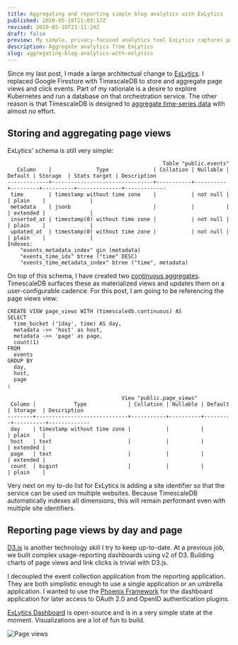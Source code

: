 ```yaml
---
title: Aggregating and reporting simple blog analytics with ExLytics
published: 2020-05-10T21:03:17Z
revised: 2020-05-10T23:11:24Z
draft: false
preview: My simple, privacy-focused analytics tool ExLytics captures page views and link clicks. Here's how I aggregate and display those analytics.
description: Aggregate analytics from ExLytics
slug: aggregating-blog-analytics-with-exlytics
---
```


Since my last post, I made a large architectual change to [ExLytics](https://github.com/corybuecker/exlytics). I replaced Google Firestore with TimescaleDB to store and aggregate page views and click events. Part of my rationale is a desire to explore Kubernetes and run a database on that orchestration service. The other reason is that TimescaleDB is designed to [aggregate time-series data](https://docs.timescale.com/latest/using-timescaledb/continuous-aggregates) with almost no effort.

## Storing and aggregating page views

ExLytics' schema is still very simple:

```language-markup
                                                 Table "public.events"
   Column    |              Type              | Collation | Nullable | Default | Storage  | Stats target | Description 
-------------+--------------------------------+-----------+----------+---------+----------+--------------+-------------
 time        | timestamp without time zone    |           | not null |         | plain    |              | 
 metadata    | jsonb                          |           |          |         | extended |              | 
 inserted_at | timestamp(0) without time zone |           | not null |         | plain    |              | 
 updated_at  | timestamp(0) without time zone |           | not null |         | plain    |              | 
Indexes:
    "events_metadata_index" gin (metadata)
    "events_time_idx" btree ("time" DESC)
    "events_time_metadata_index" btree ("time", metadata)
```

On top of this schema, I have created two [continuous aggregates](https://docs.timescale.com/latest/using-timescaledb/continuous-aggregates). TimescaleDB surfaces these as materialized views and updates them on a user-configurable cadence. For this post, I am going to be referencing the page views view:

```language-sql
CREATE VIEW page_views WITH (timescaledb.continuous) AS
SELECT
  time_bucket ('1day', time) AS day,
  metadata ->> 'host' as host,
  metadata ->> 'page' as page,
  count(1)
FROM
  events
GROUP BY
  day,
  host,
  page
;
```

```language-markup
                                    View "public.page_views"
 Column |            Type             | Collation | Nullable | Default | Storage  | Description 
--------+-----------------------------+-----------+----------+---------+----------+-------------
 day    | timestamp without time zone |           |          |         | plain    | 
 host   | text                        |           |          |         | extended | 
 page   | text                        |           |          |         | extended | 
 count  | bigint                      |           |          |         | plain    | 
```

Very next on my to-do list for ExLytics is adding a site identifier so that the service can be used on multiple websites. Because TimescaleDB automatically indexes all dimensions, this will remain performant even with multiple site identifiers.

## Reporting page views by day and page

[D3.js](https://d3js.org/) is another technology skill I try to keep up-to-date. At a previous  job, we built complex usage-reporting dashboards using v2 of D3.  Building charts of page views and link clicks is trivial with D3.js.

I decoupled the event collection application from the reporting application. They are both simplistic enough to use a single application or  an umbrella application. I wanted to use the [Phoenix Framework](https://www.phoenixframework.org/) for the dashboard application for later access to OAuth 2.0 and OpenID authentication plugins.

[ExLytics Dashboard](https://github.com/corybuecker/exlytics-dashboard) is open-source and is in a very simple state at the moment. Visualizations are a lot of fun to build.

![Page views](/007-aggregating-blog-analytics-with-exlytics-page-views.png)
